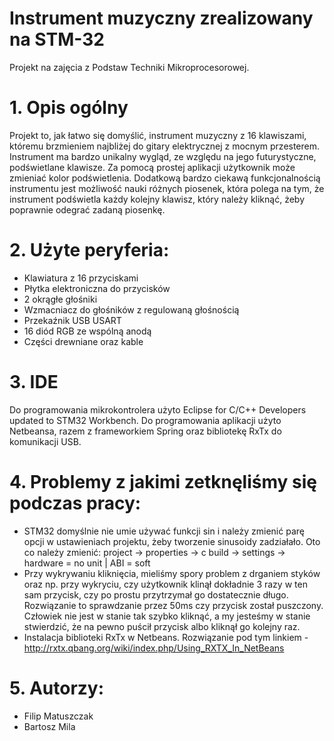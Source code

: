 # Instrument muzyczny zrealizowany na STM-32
Projekt na zajęcia z Podstaw Techniki Mikroprocesorowej.
# 1. Opis ogólny
Projekt to, jak łatwo się domyślić, instrument muzyczny z 16 klawiszami, któremu brzmieniem najbliżej do gitary elektrycznej z mocnym przesterem.  Instrument ma bardzo unikalny wygląd, ze względu na jego futurystyczne, podświetlane klawisze. Za pomocą prostej aplikacji użytkownik może zmieniać kolor podświetlenia. Dodatkową bardzo ciekawą funkcjonalnością instrumentu jest możliwość nauki różnych piosenek, która polega na tym, że instrument podświetla każdy kolejny klawisz, który należy kliknąć, żeby poprawnie odegrać zadaną piosenkę.
# 2. Użyte peryferia:
- Klawiatura z 16 przyciskami
- Płytka elektroniczna do przycisków
- 2 okrągłe głośniki
- Wzmacniacz do głośników z regulowaną głośnością
- Przekaźnik USB USART
- 16 diód RGB ze wspólną anodą
- Części drewniane oraz kable
# 3. IDE
Do programowania mikrokontrolera użyto Eclipse for C/C++ Developers updated to STM32 Workbench.
Do programowania aplikacji użyto Netbeansa, razem z frameworkiem Spring oraz bibliotekę RxTx do komunikacji USB.
# 4. Problemy z jakimi zetknęliśmy się podczas pracy:
- STM32 domyślnie nie umie używać funkcji sin i należy zmienić parę opcji w ustawieniach projektu, żeby tworzenie sinusoidy zadziałało.
Oto co należy zmienić:
project -> properties -> c build -> settings -> hardware = no unit | ABI = soft
- Przy wykrywaniu kliknięcia, mieliśmy spory problem z drganiem styków oraz np. przy wykryciu, czy użytkownik klinął dokładnie 3 razy w ten sam przycisk, czy po prostu przytrzymał go dostatecznie długo. Rozwiązanie to sprawdzanie przez 50ms czy przycisk został puszczony. Człowiek nie jest w stanie tak szybko kliknąć, a my jesteśmy w stanie stwierdzić, że na pewno puścił przycisk albo kliknął go kolejny raz.
- Instalacja biblioteki RxTx w Netbeans. Rozwiązanie pod tym linkiem - http://rxtx.qbang.org/wiki/index.php/Using_RXTX_In_NetBeans
# 5. Autorzy:
- Filip Matuszczak
- Bartosz Mila
